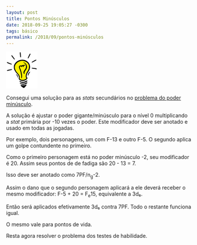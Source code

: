 ```yaml
---
layout: post
title: Pontos Minúsculos
date: 2018-09-25 19:05:27 -0300
tags: básico
permalink: /2018/09/pontos-minúsculos
---
```


<div class="float-right">
  <img src="/assets/images/idea.png" alt="Solução" />
</div>

Consegui uma solução para as *stats* secundários no
[problema do poder minúsculo](/2018/09/poder-minúsculo).

A solução é ajustar o poder gigante/minúsculo para o nível 0 multiplicando
a *stat* primária por -10 vezes o poder.
Este modificador deve ser anotado e usado em todas as jogadas.

Por exemplo, dois personagens, um com F-13 e outro F-5.
O segundo aplica um golpe contundente no primeiro.

Como o primeiro personagem está no poder minúsculo -2, seu modificador é 20.
Assim seus pontos de de fadiga são 20 - 13 = 7.

Isso deve ser anotado como 7PF/n<sub>g</sub>-2.

Assim o dano que o segundo personagem aplicará a ele deverá receber o mesmo
modificador: F-5 + 20 = F<sub>e</sub>15, equivalente a 3d₆.

Então será aplicados efetivamente 3d₆ contra 7PF. Todo o restante funciona
igual.

O mesmo vale para pontos de vida.

Resta agora resolver o problema dos testes de habilidade.
